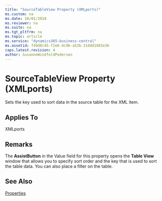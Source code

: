 ```yaml
---
title: "SourceTableView Property (XMLports)"
ms.custom: na
ms.date: 10/01/2018
ms.reviewer: na
ms.suite: na
ms.tgt_pltfrm: na
ms.topic: article
ms.service: "dynamics365-business-central"
ms.assetid: f49d8c45-f2e6-4c96-a53b-31ddd1883e3b
caps.latest.revision: 4
author: SusanneWindfeldPedersen
---
```


 

# SourceTableView Property (XMLports)
Sets the key used to sort data in the source table for the XML item.  
  
## Applies To  
 XMLports  
  
## Remarks  
 The **AssistButton** in the Value field for this property opens the **Table View** window that allows you to specify sort order and the key that is used to sort the table data. You can also place a filter on the table.  
  
## See Also  
 [Properties](devenv-properties.md)